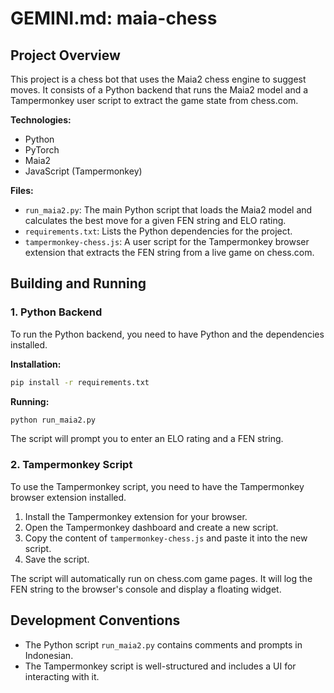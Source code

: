 # GEMINI.md: maia-chess

## Project Overview

This project is a chess bot that uses the Maia2 chess engine to suggest moves. It consists of a Python backend that runs the Maia2 model and a Tampermonkey user script to extract the game state from chess.com.

**Technologies:**
*   Python
*   PyTorch
*   Maia2
*   JavaScript (Tampermonkey)

**Files:**
*   `run_maia2.py`: The main Python script that loads the Maia2 model and calculates the best move for a given FEN string and ELO rating.
*   `requirements.txt`: Lists the Python dependencies for the project.
*   `tampermonkey-chess.js`: A user script for the Tampermonkey browser extension that extracts the FEN string from a live game on chess.com.

## Building and Running

### 1. Python Backend

To run the Python backend, you need to have Python and the dependencies installed.

**Installation:**

```bash
pip install -r requirements.txt
```

**Running:**

```bash
python run_maia2.py
```

The script will prompt you to enter an ELO rating and a FEN string.

### 2. Tampermonkey Script

To use the Tampermonkey script, you need to have the Tampermonkey browser extension installed.

1.  Install the Tampermonkey extension for your browser.
2.  Open the Tampermonkey dashboard and create a new script.
3.  Copy the content of `tampermonkey-chess.js` and paste it into the new script.
4.  Save the script.

The script will automatically run on chess.com game pages. It will log the FEN string to the browser's console and display a floating widget.

## Development Conventions

*   The Python script `run_maia2.py` contains comments and prompts in Indonesian.
*   The Tampermonkey script is well-structured and includes a UI for interacting with it.
